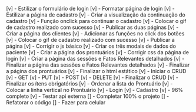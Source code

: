 [v] - Estilizar o formulário de login
[v] - Formatar página de login
[v] - Estilizar a página de cadastro
[v] - Criar a visualização da continuação do cadastro
[v] - Função onclick para continuar o cadastro
[v] - Colocar o gif de cadastro realizado com sucesso
[v] - Publicar as duas páginas
[v] - Criar a página dos clientes
[v] - Adicionar as funções no click dos botões
[v] - Colocar o gif de cadastro realizado com sucesso
[v] - Publicar a página
[v] - Corrigir o js básico
[v] - Criar os três modais de dados do paciente
[v] - Criar a página dos prontuários
[v] - Corrigir css da página de login
[v] - Criar a página das sessões e Fatos Relevantes detalhados
[v] - Finalizar a página das sessões e Fatos Relevantes detalhados
[v] - Finalizar a página dos prontuários
[v] - Finalizar o html estático
[v] - Iniciar o CRUD
[v] - GET
[v] - PUT
[v] - POST
[v] - DELETE
[v] - Finalizar o CRUD
[v] - Finalizar os ítens obrigatórios
[v] - Ordenar a lista do Prontuário
[v] - Colocar a linha vertical no Prontuário
[v] - Login
[v] - Cadastro
[v] - 96% completo
[v] - Testar api externa
[] - Completar 100% o projeto
[] - Refatorar o código
[] - Fazer para celular